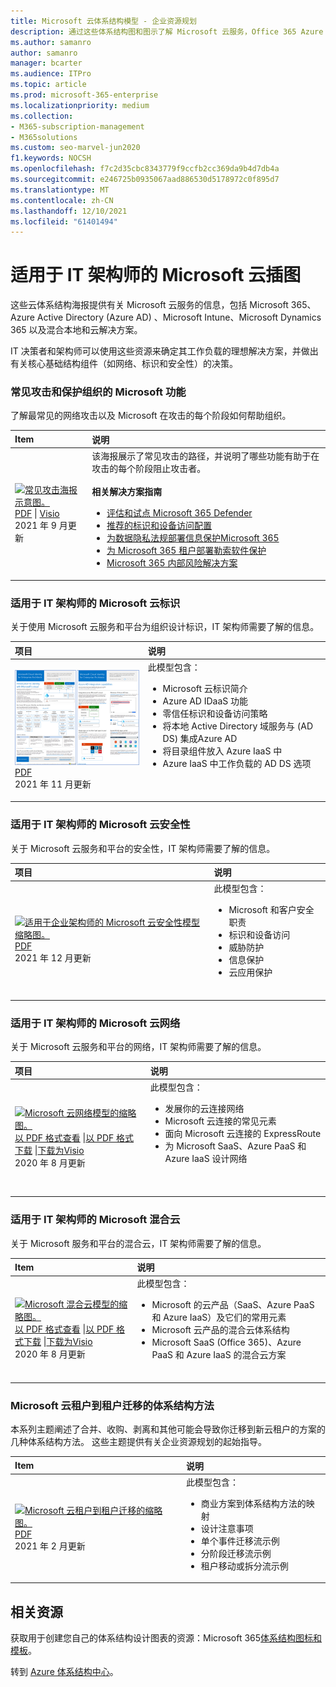 ```yaml
---
title: Microsoft 云体系结构模型 - 企业资源规划
description: 通过这些体系结构图和图示了解 Microsoft 云服务，Office 365 Azure 和 Microsoft 云解决方案。
ms.author: samanro
author: samanro
manager: bcarter
ms.audience: ITPro
ms.topic: article
ms.prod: microsoft-365-enterprise
ms.localizationpriority: medium
ms.collection:
- M365-subscription-management
- M365solutions
ms.custom: seo-marvel-jun2020
f1.keywords: NOCSH
ms.openlocfilehash: f7c2d35cbc8343779f9ccfb2cc369da9b4d7db4a
ms.sourcegitcommit: e246725b0935067aad886530d5178972c0f895d7
ms.translationtype: MT
ms.contentlocale: zh-CN
ms.lasthandoff: 12/10/2021
ms.locfileid: "61401494"
---
```

# <a name="microsoft-cloud-for-it-architects-illustrations"></a>适用于 IT 架构师的 Microsoft 云插图

这些云体系结构海报提供有关 Microsoft 云服务的信息，包括 Microsoft 365、Azure Active Directory (Azure AD) 、Microsoft Intune、Microsoft Dynamics 365 以及混合本地和云解决方案。 

IT 决策者和架构师可以使用这些资源来确定其工作负载的理想解决方案，并做出有关核心基础结构组件（如网络、标识和安全性）的决策。

<a name="attacks"></a>
### <a name="common-attacks-and-microsoft-capabilities-that-protect-your-organization"></a>常见攻击和保护组织的 Microsoft 功能

了解最常见的网络攻击以及 Microsoft 在攻击的每个阶段如何帮助组织。 

| Item | 说明 |
|:-----|:-----|
|[![常见攻击海报示意图。 ](../media/solutions-architecture-center/common-attacks-model-thumb.png) ](https://download.microsoft.com/download/F/A/C/FACFC1E9-FA35-4DF1-943C-8D4237B4275B/MSFT_Cloud_architecture_security_commonattacks.pdf) <br/> [PDF](https://download.microsoft.com/download/F/A/C/FACFC1E9-FA35-4DF1-943C-8D4237B4275B/MSFT_Cloud_architecture_security_commonattacks.pdf) \| [Visio](https://download.microsoft.com/download/F/A/C/FACFC1E9-FA35-4DF1-943C-8D4237B4275B/MSFT_Cloud_architecture_security_commonattacks.vsdx) <br/> 2021 年 9 月更新 | 该海报展示了常见攻击的路径，并说明了哪些功能有助于在攻击的每个阶段阻止攻击者。 <br/><br/>**相关解决方案指南** <br/> <ul><li>[评估和试点 Microsoft 365 Defender](../security/defender/eval-overview.md)</li><li>[推荐的标识和设备访问配置](../security/office-365-security/microsoft-365-policies-configurations.md)</li><li>[为数据隐私法规部署信息保护Microsoft 365](information-protection-deploy.md)</li><li>[为 Microsoft 365 租户部署勒索软件保护](ransomware-protection-microsoft-365.md)</li><li>[Microsoft 365 内部风险解决方案](../compliance/insider-risk-solution-overview.md)</li></ul>

<a name="identity"></a>
### <a name="microsoft-cloud-identity-for-it-architects"></a>适用于 IT 架构师的 Microsoft 云标识

关于使用 Microsoft 云服务和平台为组织设计标识，IT 架构师需要了解的信息。
  
| 项目 | 说明 |
|:-----|:-----|
|[![Microsoft 云标识模型的缩略图。](../media/solutions-architecture-center/msft-cloud-identity-model-thumb.png)](https://download.microsoft.com/download/3/6/a/36a7c1ba-fe48-414f-92c9-9c9ddba323cd/5594928a.pdf ) <br/> [PDF](https://download.microsoft.com/download/3/6/a/36a7c1ba-fe48-414f-92c9-9c9ddba323cd/5594928a.pdf )  <br/> 2021 年 11 月更新 | 此模型包含：  <ul> <li> Microsoft 云标识简介 </li><li> Azure AD IDaaS 功能 </li><li>零信任标识和设备访问策略</li><li> 将本地 Active Directory 域服务与 (AD DS) 集成Azure AD </li><li> 将目录组件放入 Azure IaaS 中 </li><li> Azure IaaS 中工作负载的 AD DS 选项 </li></ul><br/>  <br/>|

<a name="security"></a>
### <a name="microsoft-cloud-security-for-it-architects"></a>适用于 IT 架构师的 Microsoft 云安全性

关于 Microsoft 云服务和平台的安全性，IT 架构师需要了解的信息。
  
| 项目 | 说明 |
|:-----|:-----|
|[![适用于企业架构师的 Microsoft 云安全性模型缩略图。](../media/solutions-architecture-center/msft-cloud-security-model-thumb.png)](https://download.microsoft.com/download/6/D/F/6DFD7614-BBCF-4572-A871-E446B8CF5D79/MSFT_cloud_architecture_security.pdf) <br/> [PDF](https://download.microsoft.com/download/6/D/F/6DFD7614-BBCF-4572-A871-E446B8CF5D79/MSFT_cloud_architecture_security.pdf) <br/> 2021 年 12 月更新 | 此模型包含： <ul><li>Microsoft 和客户安全职责</li><li>标识和设备访问</li><li>威胁防护</li><li>信息保护 </li><li>云应用保护 </li></ul><br/>|
   
<a name="networking"></a>
### <a name="microsoft-cloud-networking-for-it-architects"></a>适用于 IT 架构师的 Microsoft 云网络

关于 Microsoft 云服务和平台的网络，IT 架构师需要了解的信息。
  
| 项目 | 说明 |
|:-----|:-----|
|[![Microsoft 云网络模型的缩略图。](../media/solutions-architecture-center/msft-cloud-networking-model-thumb.png)](../downloads/MSFT_cloud_architecture_networking.pdf) <br/>  [以 PDF 格式查看](../downloads/MSFT_cloud_architecture_networking.pdf) \|[以 PDF 格式下载](https://github.com/MicrosoftDocs/microsoft-365-docs/raw/public/microsoft-365/downloads/MSFT_cloud_architecture_networking.pdf) \|[下载为Visio](https://github.com/MicrosoftDocs/microsoft-365-docs/raw/public/microsoft-365/downloads/MSFT_cloud_architecture_networking.vsdx)   <br/>2020 年 8 月更新 | 此模型包含： <ul><li> 发展你的云连接网络 </li><li> Microsoft 云连接的常见元素 </li><li> 面向 Microsoft 云连接的 ExpressRoute </li><li> 为 Microsoft SaaS、Azure PaaS 和 Azure IaaS 设计网络 </li></ul><br/>  <br/>|

<a name="hybrid"></a>
### <a name="microsoft-hybrid-cloud-for-it-architects"></a>适用于 IT 架构师的 Microsoft 混合云

关于 Microsoft 服务和平台的混合云，IT 架构师需要了解的信息。
  
| Item | 说明 |
|:-----|:-----|
|[![Microsoft 混合云模型的缩略图。](../media/solutions-architecture-center/msft-hybrid-cloud-model-thumb.png)](../downloads/MSFT_cloud_architecture_hybrid.pdf) <br/> [以 PDF 格式查看](../downloads/MSFT_cloud_architecture_hybrid.pdf) \|[以 PDF 格式下载](https://github.com/MicrosoftDocs/microsoft-365-docs/raw/public/microsoft-365/downloads/MSFT_cloud_architecture_hybrid.pdf) \|[下载为Visio](https://github.com/MicrosoftDocs/microsoft-365-docs/raw/public/microsoft-365/downloads/MSFT_cloud_architecture_hybrid.vsdx)     <br>2020 年 8 月更新 | 此模型包含： <ul><li> Microsoft 的云产品（SaaS、Azure PaaS 和 Azure IaaS）及它们的常用元素 </li><li> Microsoft 云产品的混合云体系结构 </li><li> Microsoft SaaS (Office 365)、Azure PaaS 和 Azure IaaS 的混合云方案 </li></ul><br/>|

### <a name="architecture-approaches-for-microsoft-cloud-tenant-to-tenant-migrations"></a>Microsoft 云租户到租户迁移的体系结构方法 
本系列主题阐述了合并、收购、剥离和其他可能会导致你迁移到新云租户的方案的几种体系结构方法。 这些主题提供有关企业资源规划的起始指导。 

| Item | 说明 |
|:-----|:-----|
|[![Microsoft 云租户到租户迁移的缩略图。](../media/solutions-architecture-center/msft-tenant-to-tenant-migration-thumb.png)](https://download.microsoft.com/download/b/a/1/ba19dfe7-96e2-4983-8783-4dcff9cebe7b/microsoft-365-tenant-to-tenant-migration.pdf) <br/> [PDF](https://download.microsoft.com/download/b/a/1/ba19dfe7-96e2-4983-8783-4dcff9cebe7b/microsoft-365-tenant-to-tenant-migration.pdf) <br/> 2021 年 2 月更新    |此模型包含： <ul><li>商业方案到体系结构方法的映射</li><li>设计注意事项</li><li>单个事件迁移流示例</li><li>分阶段迁移流示例</li><li>租户移动或拆分流示例</li></ul>|


## <a name="related-resources"></a>相关资源

获取用于创建您自己的体系结构设计图表的资源：Microsoft 365[体系结构图标和模板](architecture-icons-templates.md)。

转到 [Azure 体系结构中心](/azure/architecture/)。
